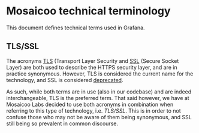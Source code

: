 # Mosaicoo technical terminology

<!-- Keep terms in alphabetical order: -->

This document defines technical terms used in Grafana.

## TLS/SSL

The acronyms [TLS](https://en.wikipedia.org/wiki/Transport_Layer_Security) (Transport Layer Security and
[SSL](https://en.wikipedia.org/wiki/SSL) (Secure Socket Layer) are both used to describe the HTTPS security layer,
and are in practice synonymous. However, TLS is considered the current name for the technology, and SSL is considered
[deprecated](https://tools.ietf.org/html/rfc7568).

As such, while both terms are in use (also in our codebase) and are indeed interchangeable, TLS is the preferred term.
That said however, we have at Mosaicoo Labs decided to use both acronyms in combination when referring to this type of
technology, i.e. _TLS/SSL_. This is in order to not confuse those who may not be aware of them being synonymous,
and SSL still being so prevalent in common discourse.
